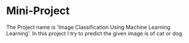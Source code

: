 # Mini-Project
The Project name is 'Image Classification Using Machine Learning Learning'. In this project I try to predict the given image is of cat or dog.
